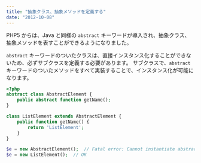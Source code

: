 ```yaml
---
title: "抽象クラス、抽象メソッドを定義する"
date: "2012-10-08"
---
```


PHP5 からは、Java と同様の `abstract` キーワードが導入され、抽象クラス、抽象メソッドを表すことができるようになりました。

`abstract` キーワードのついたクラスは、直接インスタンス化することができないため、必ずサブクラスを定義する必要があります。
サブクラスで、`abstract` キーワードのついたメソッドをすべて実装することで、インスタンス化が可能になります。

~~~ php
<?php
abstract class AbstractElement {
    public abstract function getName();
}

class ListElement extends AbstractElement {
    public function getName() {
        return 'ListElement';
    }
}

$e = new AbstractElement();  // Fatal error: Cannot instantiate abstract class
$e = new ListElement();  // OK
~~~

